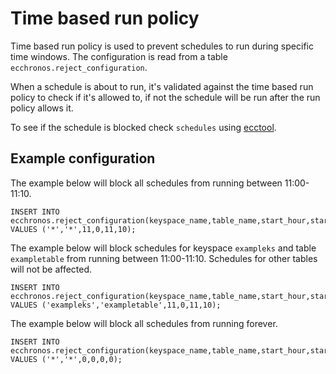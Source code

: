# Time based run policy

Time based run policy is used to prevent schedules to run during specific time windows.
The configuration is read from a table `ecchronos.reject_configuration`.

When a schedule is about to run, it's validated against the time based run policy to check if it's allowed to,
if not the schedule will be run after the run policy allows it.

To see if the schedule is blocked check `schedules` using [ecctool](autogenerated/ECCTOOL.md).

## Example configuration

The example below will block all schedules from running between 11:00-11:10.

    INSERT INTO ecchronos.reject_configuration(keyspace_name,table_name,start_hour,start_minute,end_hour,end_minute) VALUES ('*','*',11,0,11,10);

The example below will block schedules for keyspace `exampleks` and table `exampletable` from running between 11:00-11:10.
Schedules for other tables will not be affected.

    INSERT INTO ecchronos.reject_configuration(keyspace_name,table_name,start_hour,start_minute,end_hour,end_minute) VALUES ('exampleks','exampletable',11,0,11,10);

The example below will block all schedules from running forever.

    INSERT INTO ecchronos.reject_configuration(keyspace_name,table_name,start_hour,start_minute,end_hour,end_minute) VALUES ('*','*',0,0,0,0);

